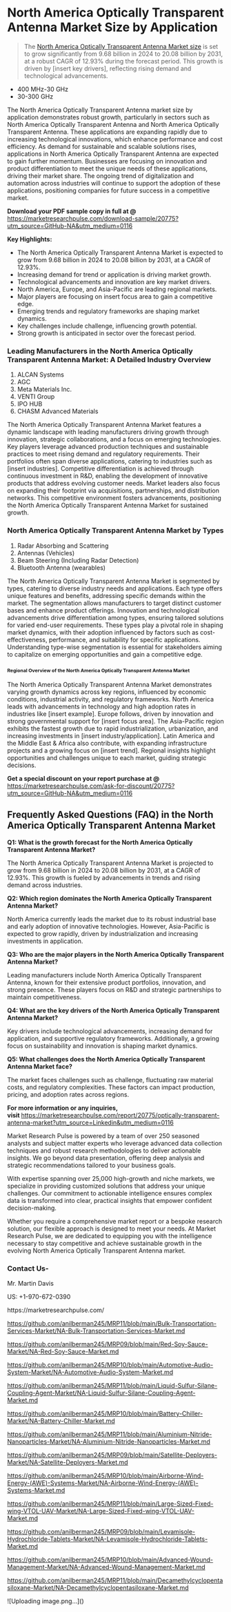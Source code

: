 <h1>North America Optically Transparent Antenna Market&nbsp;Size by Application</h1><blockquote><p>The <a href="https://marketresearchpulse.com/download-sample/20775?utm_source=GitHub-NA&amp;utm_medium=0116">North America Optically Transparent Antenna Market size</a> is set to grow significantly from 9.68 billion in 2024 to 20.08 billion by 2031, at a robust CAGR of 12.93% during the forecast period. This growth is driven by [insert key drivers], reflecting rising demand and technological advancements.</p></blockquote><ul><li>400 MHz-30 GHz<li> 30-300 GHz</li></ul><p>The North America Optically Transparent Antenna market size by application demonstrates robust growth, particularly in sectors such as North America Optically Transparent Antenna and North America Optically Transparent Antenna. These applications are expanding rapidly due to increasing technological innovations, which enhance performance and cost efficiency. As demand for sustainable and scalable solutions rises, applications in North America Optically Transparent Antenna are expected to gain further momentum. Businesses are focusing on innovation and product differentiation to meet the unique needs of these applications, driving their market share. The ongoing trend of digitalization and automation across industries will continue to support the adoption of these applications, positioning companies for future success in a competitive market.</p><p><strong>Download your PDF sample copy in full at @ </strong><a href="https://marketresearchpulse.com/download-sample/20775?utm_source=GitHub-NA&amp;utm_medium=0116">https://marketresearchpulse.com/download-sample/20775?utm_source=GitHub-NA&amp;utm_medium=0116</a></p><p><strong>Key Highlights: </strong></p><ul><li>The North America Optically Transparent Antenna Market is expected to grow from 9.68 billion in 2024 to 20.08 billion by 2031, at a CAGR of 12.93%.</li><li>Increasing demand for trend or application is driving market growth.</li><li>Technological advancements and innovation are key market drivers.</li><li>North America, Europe, and Asia-Pacific are leading regional markets.</li><li>Major players are focusing on insert focus area to gain a competitive edge.</li><li>Emerging trends and regulatory frameworks are shaping market dynamics.</li><li>Key challenges include challenge, influencing growth potential.</li><li>Strong growth is anticipated in sector over the forecast period.</li></ul><h3>Leading Manufacturers in the North America Optically Transparent Antenna Market: A Detailed Industry Overview</h3><ol><li>ALCAN Systems</li><li>AGC</li><li>Meta Materials Inc.</li><li>VENTI Group</li><li>IPO HUB</li><li>CHASM Advanced Materials</li></ol><div class="flex max-w-full flex-col flex-grow"><div class="min-h-8 text-message flex w-full flex-col items-end gap-2 whitespace-normal break-words [.text-message+&amp;]:mt-5" dir="auto" data-message-author-role="assistant" data-message-id="fd8432e4-4910-450d-b182-61b7bfb0a01f" data-message-model-slug="gpt-4o"><div class="flex w-full flex-col gap-1 empty:hidden first:pt-[3px]"><div class="markdown prose w-full break-words dark:prose-invert light"><p>The North America Optically Transparent Antenna Market features a dynamic landscape with leading manufacturers driving growth through innovation, strategic collaborations, and a focus on emerging technologies. Key players leverage advanced production techniques and sustainable practices to meet rising demand and regulatory requirements. Their portfolios often span diverse applications, catering to industries such as [insert industries]. Competitive differentiation is achieved through continuous investment in R&amp;D, enabling the development of innovative products that address evolving customer needs. Market leaders also focus on expanding their footprint via acquisitions, partnerships, and distribution networks. This competitive environment fosters advancements, positioning the North America Optically Transparent Antenna Market for sustained growth.</p></div></div></div></div><h3>North America Optically Transparent Antenna Market by Types</h3><ol><li>Radar Absorbing and Scattering<li> Antennas (Vehicles)<li> Beam Steering (Including Radar Detection)<li> Bluetooth Antenna (wearables)</li></ol><div class="flex max-w-full flex-col flex-grow"><div class="min-h-8 text-message flex w-full flex-col items-end gap-2 whitespace-normal break-words [.text-message+&amp;]:mt-5" dir="auto" data-message-author-role="assistant" data-message-id="084470be-0bb7-4664-bddf-5156b4f41249" data-message-model-slug="gpt-4o-mini"><div class="flex w-full flex-col gap-1 empty:hidden first:pt-[3px]"><div class="markdown prose w-full break-words dark:prose-invert light"><p>The North America Optically Transparent Antenna Market is segmented by types, catering to diverse industry needs and applications. Each type offers unique features and benefits, addressing specific demands within the market. The segmentation allows manufacturers to target distinct customer bases and enhance product offerings. Innovation and technological advancements drive differentiation among types, ensuring tailored solutions for varied end-user requirements. These types play a pivotal role in shaping market dynamics, with their adoption influenced by factors such as cost-effectiveness, performance, and suitability for specific applications. Understanding type-wise segmentation is essential for stakeholders aiming to capitalize on emerging opportunities and gain a competitive edge.</p></div></div></div></div><h3><span style="font-size: 11px;">Regional Overview of the North America Optically Transparent Antenna Market</span></h3><div class="flex max-w-full flex-col flex-grow"><div class="min-h-8 text-message flex w-full flex-col items-end gap-2 whitespace-normal break-words [.text-message+&amp;]:mt-5" dir="auto" data-message-author-role="assistant" data-message-id="e9038762-ce64-4e30-91c9-9bd413514231" data-message-model-slug="gpt-4o-mini"><div class="flex w-full flex-col gap-1 empty:hidden first:pt-[3px]"><div class="markdown prose w-full break-words dark:prose-invert light"><p>The North America Optically Transparent Antenna Market demonstrates varying growth dynamics across key regions, influenced by economic conditions, industrial activity, and regulatory frameworks. North America leads with advancements in technology and high adoption rates in industries like [insert example]. Europe follows, driven by innovation and strong governmental support for [insert focus area]. The Asia-Pacific region exhibits the fastest growth due to rapid industrialization, urbanization, and increasing investments in [insert industry/application]. Latin America and the Middle East &amp; Africa also contribute, with expanding infrastructure projects and a growing focus on [insert trend]. Regional insights highlight opportunities and challenges unique to each market, guiding strategic decisions.</p></div></div></div></div><p><strong>Get a special discount on your report purchase at @ </strong><a href="https://marketresearchpulse.com/ask-for-discount/20775?utm_source=GitHub-NA&amp;utm_medium=0116">https://marketresearchpulse.com/ask-for-discount/20775?utm_source=GitHub-NA&amp;utm_medium=0116</a></p><h2>Frequently Asked Questions (FAQ) in the North America Optically Transparent Antenna Market</h2><p><strong>Q1: What is the growth forecast for the North America Optically Transparent Antenna Market?</strong></p><p>The North America Optically Transparent Antenna Market is projected to grow from 9.68 billion in 2024 to 20.08 billion by 2031, at a CAGR of 12.93%. This growth is fueled by advancements in trends and rising demand across industries.</p><p><strong>Q2: Which region dominates the North America Optically Transparent Antenna Market?</strong></p><p>North America currently leads the market due to its robust industrial base and early adoption of innovative technologies. However, Asia-Pacific is expected to grow rapidly, driven by industrialization and increasing investments in application.</p><p><strong>Q3: Who are the major players in the North America Optically Transparent Antenna Market?</strong></p><p>Leading manufacturers include North America Optically Transparent Antenna, known for their extensive product portfolios, innovation, and strong presence. These players focus on R&amp;D and strategic partnerships to maintain competitiveness.</p><p><strong>Q4: What are the key drivers of the North America Optically Transparent Antenna Market?</strong></p><p>Key drivers include technological advancements, increasing demand for application, and supportive regulatory frameworks. Additionally, a growing focus on sustainability and innovation is shaping market dynamics.</p><p><strong>Q5: What challenges does the North America Optically Transparent Antenna Market face?</strong></p><p>The market faces challenges such as challenge, fluctuating raw material costs, and regulatory complexities. These factors can impact production, pricing, and adoption rates across regions.</p><p><strong>For more information or any inquiries, visit&nbsp;</strong><a href="https://marketresearchpulse.com/report/20775/optically-transparent-antenna-market?utm_source=Linkedin&utm_medium=0116">https://marketresearchpulse.com/report/20775/optically-transparent-antenna-market?utm_source=Linkedin&utm_medium=0116</a></p><p>Market Research Pulse is powered by a team of over 250 seasoned analysts and subject matter experts who leverage advanced data collection techniques and robust research methodologies to deliver actionable insights. We go beyond data presentation, offering deep analysis and strategic recommendations tailored to your business goals.</p><p>With expertise spanning over 25,000 high-growth and niche markets, we specialize in providing customized solutions that address your unique challenges. Our commitment to actionable intelligence ensures complex data is transformed into clear, practical insights that empower confident decision-making.</p><p>Whether you require a comprehensive market report or a bespoke research solution, our flexible approach is designed to meet your needs. At Market Research Pulse, we are dedicated to equipping you with the intelligence necessary to stay competitive and achieve sustainable growth in the evolving North America Optically Transparent Antenna market.</p><h3><strong>Contact Us-</strong></h3><p>Mr. Martin Davis</p><p>US: +1-970-672-0390</p><p>https://marketresearchpulse.com/</p><p><a href="https://github.com/anilberman245/MRP11/blob/main/Bulk-Transportation-Services-Market/NA-Bulk-Transportation-Services-Market.md">https://github.com/anilberman245/MRP11/blob/main/Bulk-Transportation-Services-Market/NA-Bulk-Transportation-Services-Market.md</a></p><p><a href="https://github.com/anilberman245/MRP09/blob/main/Red-Soy-Sauce-Market/NA-Red-Soy-Sauce-Market.md">https://github.com/anilberman245/MRP09/blob/main/Red-Soy-Sauce-Market/NA-Red-Soy-Sauce-Market.md</a></p><p><a href="https://github.com/anilberman245/MRP10/blob/main/Automotive-Audio-System-Market/NA-Automotive-Audio-System-Market.md">https://github.com/anilberman245/MRP10/blob/main/Automotive-Audio-System-Market/NA-Automotive-Audio-System-Market.md</a></p><p><a href="https://github.com/anilberman245/MRP11/blob/main/Liquid-Sulfur-Silane-Coupling-Agent-Market/NA-Liquid-Sulfur-Silane-Coupling-Agent-Market.md">https://github.com/anilberman245/MRP11/blob/main/Liquid-Sulfur-Silane-Coupling-Agent-Market/NA-Liquid-Sulfur-Silane-Coupling-Agent-Market.md</a></p><p><a href="https://github.com/anilberman245/MRP10/blob/main/Battery-Chiller-Market/NA-Battery-Chiller-Market.md">https://github.com/anilberman245/MRP10/blob/main/Battery-Chiller-Market/NA-Battery-Chiller-Market.md</a></p><p><a href="https://github.com/anilberman245/MRP11/blob/main/Aluminium-Nitride-Nanoparticles-Market/NA-Aluminium-Nitride-Nanoparticles-Market.md">https://github.com/anilberman245/MRP11/blob/main/Aluminium-Nitride-Nanoparticles-Market/NA-Aluminium-Nitride-Nanoparticles-Market.md</a></p><p><a href="https://github.com/anilberman245/MRP09/blob/main/Satellite-Deployers-Market/NA-Satellite-Deployers-Market.md">https://github.com/anilberman245/MRP09/blob/main/Satellite-Deployers-Market/NA-Satellite-Deployers-Market.md</a></p><p><a href="https://github.com/anilberman245/MRP10/blob/main/Airborne-Wind-Energy-(AWE)-Systems-Market/NA-Airborne-Wind-Energy-(AWE)-Systems-Market.md">https://github.com/anilberman245/MRP10/blob/main/Airborne-Wind-Energy-(AWE)-Systems-Market/NA-Airborne-Wind-Energy-(AWE)-Systems-Market.md</a></p><p><a href="https://github.com/anilberman245/MRP11/blob/main/Large-Sized-Fixed-wing-VTOL-UAV-Market/NA-Large-Sized-Fixed-wing-VTOL-UAV-Market.md">https://github.com/anilberman245/MRP11/blob/main/Large-Sized-Fixed-wing-VTOL-UAV-Market/NA-Large-Sized-Fixed-wing-VTOL-UAV-Market.md</a></p><p><a href="https://github.com/anilberman245/MRP09/blob/main/Levamisole-Hydrochloride-Tablets-Market/NA-Levamisole-Hydrochloride-Tablets-Market.md">https://github.com/anilberman245/MRP09/blob/main/Levamisole-Hydrochloride-Tablets-Market/NA-Levamisole-Hydrochloride-Tablets-Market.md</a></p><p><a href="https://github.com/anilberman245/MRP10/blob/main/Advanced-Wound-Management-Market/NA-Advanced-Wound-Management-Market.md">https://github.com/anilberman245/MRP10/blob/main/Advanced-Wound-Management-Market/NA-Advanced-Wound-Management-Market.md</a></p><p><a href="https://github.com/anilberman245/MRP11/blob/main/Decamethylcyclopentasiloxane-Market/NA-Decamethylcyclopentasiloxane-Market.md">https://github.com/anilberman245/MRP11/blob/main/Decamethylcyclopentasiloxane-Market/NA-Decamethylcyclopentasiloxane-Market.md</a></p>
![Uploading image.png…]()
